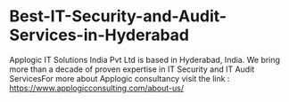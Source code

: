 # Best-IT-Security-and-Audit-Services-in-Hyderabad
Applogic IT Solutions India Pvt Ltd is based in Hyderabad, India. We bring more than a decade of proven expertise in IT Security and IT Audit ServicesFor more about Applogic consultancy visit the link : https://www.applogicconsulting.com/about-us/
